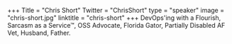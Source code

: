 +++
Title = "Chris Short"
Twitter = "ChrisShort"
type = "speaker"
image = "chris-short.jpg"
linktitle = "chris-short"
+++
DevOps'ing with a Flourish, Sarcasm as a Service™, OSS Advocate, Florida Gator, Partially Disabled AF Vet, Husband, Father.
